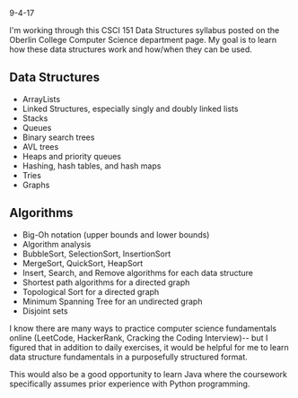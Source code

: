 9-4-17

I'm working through this CSCI 151 Data Structures syllabus posted on the Oberlin College Computer Science department page. My goal is to learn how these data structures work and how/when they can be used.

## Data Structures
* ArrayLists
* Linked Structures, especially singly and doubly linked lists
* Stacks
* Queues
* Binary search trees
* AVL trees
* Heaps and priority queues
* Hashing, hash tables, and hash maps
* Tries
* Graphs

## Algorithms
* Big-Oh notation (upper bounds and lower bounds)
* Algorithm analysis
* BubbleSort, SelectionSort, InsertionSort
* MergeSort, QuickSort, HeapSort
* Insert, Search, and Remove algorithms for each data structure
* Shortest path algorithms for a directed graph
* Topological Sort for a directed graph
* Minimum Spanning Tree for an undirected graph
* Disjoint sets

I know there are many ways to practice computer science fundamentals online (LeetCode, HackerRank, Cracking the Coding Interview)-- but I figured that in addition to daily exercises, it would be helpful for me to learn data structure fundamentals in a purposefully structured format.

This would also be a good opportunity to learn Java where the coursework specifically assumes prior experience with Python programming.